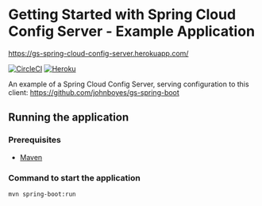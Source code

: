 # Getting Started with Spring Cloud Config Server - Example Application

https://gs-spring-cloud-config-server.herokuapp.com/

[![CircleCI](https://circleci.com/gh/johnboyes/gs-spring-cloud-config-server.svg?style=svg)](https://circleci.com/gh/johnboyes/gs-spring-cloud-config-server)
[![Heroku](http://heroku-badge.herokuapp.com/?app=gs-spring-cloud-config-server&svg=1&root=/actuator/health)](https://gs-spring-cloud-config-server.herokuapp.com/)

An example of a Spring Cloud Config Server, serving configuration to this client: https://github.com/johnboyes/gs-spring-boot


## Running the application

### Prerequisites

* [Maven](https://maven.apache.org/)

### Command to start the application

`mvn spring-boot:run`
